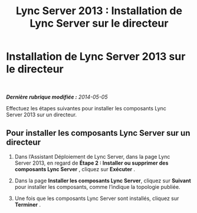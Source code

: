 ﻿---
title: 'Lync Server 2013 : Installation de Lync Server sur le directeur'
TOCTitle: Installation de Lync Server 2013 sur le directeur
ms:assetid: 0e42803d-4160-4824-a107-a7086a75c534
ms:mtpsurl: https://technet.microsoft.com/fr-fr/library/Gg398183(v=OCS.15)
ms:contentKeyID: 49296269
ms.date: 05/20/2016
mtps_version: v=OCS.15
ms.translationtype: HT
---

# Installation de Lync Server 2013 sur le directeur

 

_**Dernière rubrique modifiée :** 2014-05-05_

Effectuez les étapes suivantes pour installer les composants Lync Server 2013 sur un directeur.

## Pour installer les composants Lync Server sur un directeur

1.  Dans l’Assistant Déploiement de Lync Server, dans la page Lync Server 2013, en regard de **Étape 2 : Installer ou supprimer des composants Lync Server** , cliquez sur **Exécuter** .

2.  Dans la page **Installer les composants Lync Server**, cliquez sur **Suivant** pour installer les composants, comme l’indique la topologie publiée.

3.  Une fois que les composants Lync Server sont installés, cliquez sur **Terminer** .


